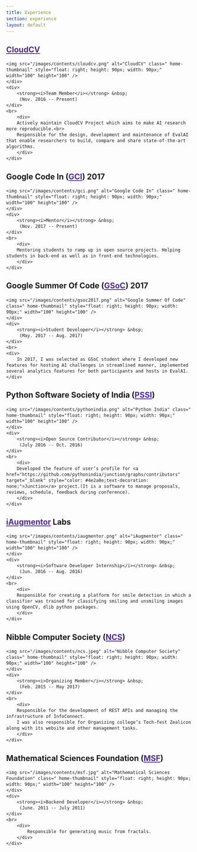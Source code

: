 ```yaml
---
title: Experience
section: experience
layout: default
---
```


<div class="hfeed">

<!-- CloudCV -->
  <div class="hentry post project-batch-title">
        <h2><a href="https://cloudcv.org" target="_blank" style="color: #4e2a8e;">CloudCV</a></h2>
  </div>

  <div class="hentry post">
    <div class="entry-summary">
    <div>
      
    <img src="/images/contents/cloudcv.png" alt="CloudCV" class=" home-thumbnail" style="float: right; height: 90px; width: 90px;" width="100" height="100" />
    </div>
    <div>
        <strong><i>Team Member</i></strong> &nbsp;
         (Nov. 2016 -- Present) 
    </div>
    <br>
        <div>
        Actively maintain CloudCV Project which aims to make AI research more reproducible.<br>
        Responsible for the design, development and maintenance of EvalAI that enable researchers to build, compare and share state-of-the-art algorithms.
        </div>
    </div>
  </div>
      

<!-- Google Code In -->
  <div class="hentry post project-batch-title">
        <h2>Google Code In (<a href="https://codein.withgoogle.com/" target="_blank" style="color: #4e2a8e;">GCI</a>) 2017</h2>
  </div>

  <div class="hentry post">
    <div class="entry-summary">
    <div>
      
    <img src="/images/contents/gci.png" alt="Google Code In" class=" home-thumbnail" style="float: right; height: 90px; width: 90px;" width="100" height="100" />
    </div>
    <div>
        <strong><i>Mentor</i></strong> &nbsp;
         (Nov. 2017 -- Present) 
    </div>
    <br>
        <div>
        Mentoring students to ramp up in open source projects. Helping students in back-end as well as in front-end technologies.
        </div>
    </div>
  </div>

<!-- Google Summer Of Code 2017 -->
  <div class="hentry post project-batch-title">
        <h2>Google Summer Of Code (<a href="https://summerofcode.withgoogle.com/archive/2017/organizations/6419112360148992/" target="_blank" style="color: #4e2a8e;">GSoC</a>) 2017</h2>
  </div>

  <div class="hentry post">
    <div class="entry-summary">
    <div>
      
    <img src="/images/contents/gsoc2017.png" alt="Google Summer Of Code" class=" home-thumbnail" style="float: right; height: 90px; width: 90px;" width="100" height="100" />
    </div>
    <div>
        <strong><i>Student Developer</i></strong> &nbsp;
         (May. 2017 -- Aug. 2017) 
    </div>
    <br>
    <div>
        In 2017, I was selected as GSoC student where I developed new features for hosting AI challenges in streamlined manner, implemented several analytics features for both participants and hosts in EvalAI.
    </div>
  </div>
  </div>

  <!-- Google Code In -->
  <div class="hentry post project-batch-title">
        <h2>Python Software Society of India (<a href="https://github.com/pythonindia" target="_blank" style="color: #4e2a8e;">PSSI</a>)</h2>
  </div>

  <div class="hentry post">
    <div class="entry-summary">
    <div>
      
    <img src="/images/contents/pythonindia.png" alt="Python India" class=" home-thumbnail" style="float: right; height: 90px; width: 90px;" width="100" height="100" />
    </div>
    <div>
        <strong><i>Open Source Contributor</i></strong> &nbsp;
         (July 2016 -- Oct. 2016) 
    </div>
    <br>
        <div>
        Developed the feature of user’s profile for <a href="https://github.com/pythonindia/junction/graphs/contributors" target="_blank" style="color: #4e2a8e;text-decoration: none;">Junction</a> project.(It is a software to manage proposals, reviews, schedule, feedback during conference).
        </div>
    </div>
  </div>

  <!-- Google Code In -->
  <div class="hentry post project-batch-title">
        <h2><a href="https://www.iaugmentor.com/" target="_blank" style="color: #4e2a8e;">iAugmentor</a> Labs</h2>
  </div>

  <div class="hentry post">
    <div class="entry-summary">
    <div>
      
    <img src="/images/contents/iaugmentor.png" alt="iAugmentor" class=" home-thumbnail" style="float: right; height: 90px; width: 90px;" width="100" height="100" />
    </div>
    <div>
        <strong><i>Software Developer Internship</i></strong> &nbsp;
         (Jun. 2016 -- Aug. 2016) 
    </div>
    <br>
        <div>
        Responsible for creating a platform for smile detection in which a classifier was trained for classifying smiling and unsmiling images using OpenCV, dlib python packages.
        </div>
    </div>
  </div>

  <!-- Google Code In -->
  <div class="hentry post project-batch-title">
        <h2>Nibble Computer Society (<a href="http://hackncs.com" target="_blank" style="color: #4e2a8e;">NCS</a>)</h2>
  </div>

  <div class="hentry post">
    <div class="entry-summary">
    <div>
      
    <img src="/images/contents/ncs.jpeg" alt="Nibble Computer Society" class=" home-thumbnail" style="float: right; height: 90px; width: 90px;" width="100" height="100" />
    </div>
    <div>
        <strong><i>Organizing Member</i></strong> &nbsp;
         (Feb. 2015 -- May 2017) 
    </div>
    <br>
        <div>
        Responsible for the development of REST APIs and managing the infrastructure of InfoConnect.
        I was also responsible for Organizing college’s Tech-fest Zealicon along with its website and other management tasks.
        </div>
    </div>
  </div>

  <!-- Google Code In -->
  <div class="hentry post project-batch-title">
        <h2>Mathematical Sciences Foundation (<a href="http://www.mathscifound.org/" target="_blank" style="color: #4e2a8e;">MSF</a>)</h2>
  </div>

  <div class="hentry post">
    <div class="entry-summary">
    <div>
      
    <img src="/images/contents/msf.jpg" alt="Mathematical Sciences Foundation" class=" home-thumbnail" style="float: right; height: 90px; width: 90px;" width="100" height="100" />
    </div>
    <div>
        <strong><i>Backend Developer</i></strong> &nbsp;
         (June. 2011 -- July 2011) 
    </div>
    <br>
        <div>
            Responsible for generating music from fractals.
        </div>
    </div>
  </div>
</div>